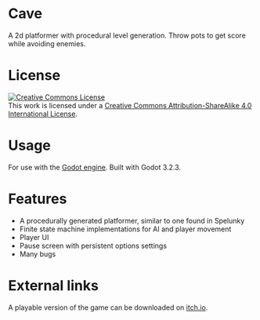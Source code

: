 # Cave
A 2d platformer with procedural level generation. Throw pots to get score while avoiding enemies.

# License
<a rel="license" href="http://creativecommons.org/licenses/by-sa/4.0/"><img alt="Creative Commons License" style="border-width:0" src="https://i.creativecommons.org/l/by-sa/4.0/88x31.png" /></a><br />This work is licensed under a <a rel="license" href="http://creativecommons.org/licenses/by-sa/4.0/">Creative Commons Attribution-ShareAlike 4.0 International License</a>.

# Usage
For use with the [Godot engine](https://godotengine.org/). Built with Godot 3.2.3.

# Features
- A procedurally generated platformer, similar to one found in Spelunky
- Finite state machine implementations for AI and player movement
- Player UI
- Pause screen with persistent options settings
- Many bugs

# External links
A playable version of the game can be downloaded on [itch.io](https://jrberyllium.itch.io/cave).
